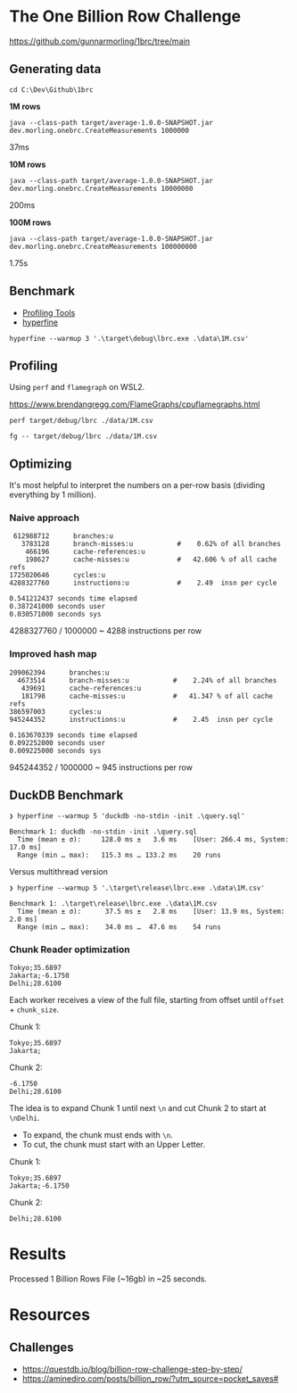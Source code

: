 # The One Billion Row Challenge

https://github.com/gunnarmorling/1brc/tree/main

## Generating data

```
cd C:\Dev\Github\1brc
```

**1M rows**

```
java --class-path target/average-1.0.0-SNAPSHOT.jar dev.morling.onebrc.CreateMeasurements 1000000
```

37ms

**10M rows**

```
java --class-path target/average-1.0.0-SNAPSHOT.jar dev.morling.onebrc.CreateMeasurements 10000000
```

200ms

**100M rows**
```
java --class-path target/average-1.0.0-SNAPSHOT.jar dev.morling.onebrc.CreateMeasurements 100000000
```

1.75s


## Benchmark

- [Profiling Tools](https://github.com/rust-unofficial/awesome-rust?tab=readme-ov-file#profiling)
- [hyperfine](https://github.com/sharkdp/hyperfine)

```
hyperfine --warmup 3 '.\target\debug\lbrc.exe .\data\1M.csv'
```

## Profiling

Using `perf` and `flamegraph` on WSL2.

https://www.brendangregg.com/FlameGraphs/cpuflamegraphs.html

```
perf target/debug/lbrc ./data/1M.csv
```


```
fg -- target/debug/lbrc ./data/1M.csv
```

## Optimizing

It's most helpful to interpret the numbers on a per-row basis (dividing everything by 1 million).

### Naive approach

```
 612988712      branches:u
   3783128      branch-misses:u           #    0.62% of all branches
    466196      cache-references:u
    198627      cache-misses:u            #   42.606 % of all cache refs
1725020646      cycles:u
4288327760      instructions:u            #    2.49  insn per cycle

0.541212437 seconds time elapsed
0.387241000 seconds user
0.030571000 seconds sys
```

4288327760 / 1000000
~ 4288 instructions per row

### Improved hash map


```
209062394      branches:u
  4673514      branch-misses:u           #    2.24% of all branches
   439691      cache-references:u
   181798      cache-misses:u            #   41.347 % of all cache refs
386597003      cycles:u
945244352      instructions:u            #    2.45  insn per cycle

0.163670339 seconds time elapsed
0.092252000 seconds user
0.009225000 seconds sys
```

945244352 / 1000000
~ 945 instructions per row



## DuckDB Benchmark

```
❯ hyperfine --warmup 5 'duckdb -no-stdin -init .\query.sql'

Benchmark 1: duckdb -no-stdin -init .\query.sql
  Time (mean ± σ):     128.0 ms ±   3.6 ms    [User: 266.4 ms, System: 17.0 ms]
  Range (min … max):   115.3 ms … 133.2 ms    20 runs
```

Versus multithread version

```
❯ hyperfine --warmup 5 '.\target\release\lbrc.exe .\data\1M.csv'

Benchmark 1: .\target\release\lbrc.exe .\data\1M.csv
  Time (mean ± σ):      37.5 ms ±   2.8 ms    [User: 13.9 ms, System: 2.0 ms]
  Range (min … max):    34.0 ms …  47.6 ms    54 runs
```

### Chunk Reader optimization

```
Tokyo;35.6897
Jakarta;-6.1750
Delhi;28.6100
```

Each worker receives a view of the full file, starting from offset until `offset` + `chunk_size`.

Chunk 1:
```
Tokyo;35.6897
Jakarta;
```

Chunk 2:
```
-6.1750
Delhi;28.6100
```

The idea is to expand Chunk 1 until next `\n` and cut Chunk 2 to start at `\nDelhi`.
- To expand, the chunk must ends with `\n`.
- To cut, the chunk must start with an Upper Letter.

Chunk 1:
```
Tokyo;35.6897
Jakarta;-6.1750
```

Chunk 2:
```
Delhi;28.6100
```

# Results

Processed 1 Billion Rows File (~16gb) in ~25 seconds.


# Resources

## Challenges 

- https://questdb.io/blog/billion-row-challenge-step-by-step/
- https://aminediro.com/posts/billion_row/?utm_source=pocket_saves#

